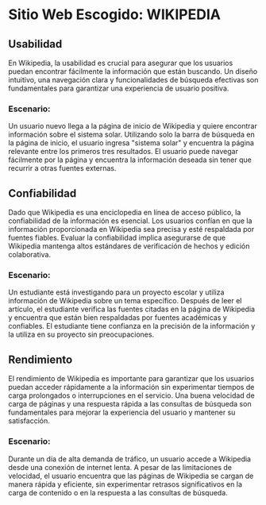 # Sitio Web Escogido: WIKIPEDIA

## Usabilidad
En Wikipedia, la usabilidad es crucial para asegurar que los usuarios puedan encontrar fácilmente la información que están buscando. Un diseño intuitivo, una navegación clara y funcionalidades de búsqueda efectivas son fundamentales para garantizar una experiencia de usuario positiva.

### Escenario:
Un usuario nuevo llega a la página de inicio de Wikipedia y quiere encontrar información sobre el sistema solar. Utilizando solo la barra de búsqueda en la página de inicio, el usuario ingresa "sistema solar" y encuentra la página relevante entre los primeros tres resultados. El usuario puede navegar fácilmente por la página y encuentra la información deseada sin tener que recurrir a otras fuentes externas.

## Confiabilidad
Dado que Wikipedia es una enciclopedia en línea de acceso público, la confiabilidad de la información es esencial. Los usuarios confían en que la información proporcionada en Wikipedia sea precisa y esté respaldada por fuentes fiables. Evaluar la confiabilidad implica asegurarse de que Wikipedia mantenga altos estándares de verificación de hechos y edición colaborativa.

### Escenario:
Un estudiante está investigando para un proyecto escolar y utiliza información de Wikipedia sobre un tema específico. Después de leer el artículo, el estudiante verifica las fuentes citadas en la página de Wikipedia y encuentra que están bien respaldadas por fuentes académicas y confiables. El estudiante tiene confianza en la precisión de la información y la utiliza en su proyecto sin preocupaciones.

## Rendimiento
El rendimiento de Wikipedia es importante para garantizar que los usuarios puedan acceder rápidamente a la información sin experimentar tiempos de carga prolongados o interrupciones en el servicio. Una buena velocidad de carga de páginas y una respuesta rápida a las consultas de búsqueda son fundamentales para mejorar la experiencia del usuario y mantener su satisfacción.

### Escenario:
Durante un día de alta demanda de tráfico, un usuario accede a Wikipedia desde una conexión de internet lenta. A pesar de las limitaciones de velocidad, el usuario encuentra que las páginas de Wikipedia se cargan de manera rápida y eficiente, sin experimentar retrasos significativos en la carga de contenido o en la respuesta a las consultas de búsqueda.

